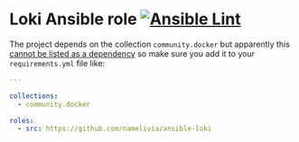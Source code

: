 # Loki Ansible role [![Ansible Lint](https://github.com/namelivia/ansible-loki/actions/workflows/ansible-lint.yml/badge.svg)](https://github.com/namelivia/ansible-loki/actions/workflows/ansible-lint.yml)

The project depends on the collection `community.docker` but apparently this [cannot be listed as a dependency](https://github.com/ansible/ansible/issues/62847) so make sure you add it to your `requirements.yml` file like:

```yml
---

collections:
  - community.docker

roles:
  - src: https://github.com/namelivia/ansible-loki
```
